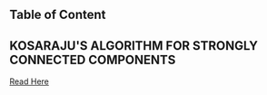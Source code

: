 ## Table of Content
## KOSARAJU'S ALGORITHM FOR STRONGLY CONNECTED COMPONENTS
<p><a href="https://www.topcoder.com/thrive/articles/kosarajus-algorithm-for-strongly-connected-components" target="_blank">Read Here</a>
</p>
